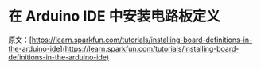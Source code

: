 # 在 Arduino IDE 中安装电路板定义

原文：[https://learn.sparkfun.com/tutorials/installing-board-definitions-in-the-arduino-ide](https://learn.sparkfun.com/tutorials/installing-board-definitions-in-the-arduino-ide)